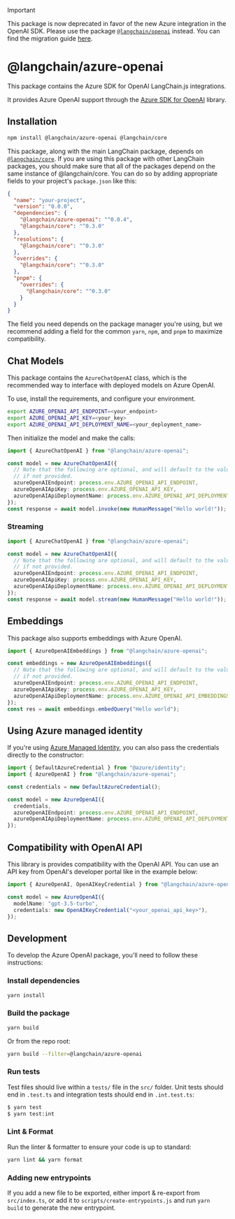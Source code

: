 > [!IMPORTANT]
> This package is now deprecated in favor of the new Azure integration in the OpenAI SDK. Please use the package [`@langchain/openai`](https://www.npmjs.com/package/@langchain/openai) instead.
> You can find the migration guide [here](https://js.langchain.com/v0.2/docs/integrations/llms/azure#migration-from-azure-openai-sdk).

# @langchain/azure-openai

This package contains the Azure SDK for OpenAI LangChain.js integrations.

It provides Azure OpenAI support through the [Azure SDK for OpenAI](https://github.com/Azure/azure-sdk-for-js/tree/main/sdk/openai/openai) library. 

## Installation

```bash npm2yarn
npm install @langchain/azure-openai @langchain/core
```

This package, along with the main LangChain package, depends on [`@langchain/core`](https://npmjs.com/package/@langchain/core/).
If you are using this package with other LangChain packages, you should make sure that all of the packages depend on the same instance of @langchain/core.
You can do so by adding appropriate fields to your project's `package.json` like this:

```json
{
  "name": "your-project",
  "version": "0.0.0",
  "dependencies": {
    "@langchain/azure-openai": "^0.0.4",
    "@langchain/core": "^0.3.0"
  },
  "resolutions": {
    "@langchain/core": "^0.3.0"
  },
  "overrides": {
    "@langchain/core": "^0.3.0"
  },
  "pnpm": {
    "overrides": {
      "@langchain/core": "^0.3.0"
    }
  }
}
```

The field you need depends on the package manager you're using, but we recommend adding a field for the common `yarn`, `npm`, and `pnpm` to maximize compatibility.

## Chat Models

This package contains the `AzureChatOpenAI` class, which is the recommended way to interface with deployed models on Azure OpenAI.

To use, install the requirements, and configure your environment.

```bash
export AZURE_OPENAI_API_ENDPOINT=<your_endpoint>
export AZURE_OPENAI_API_KEY=<your_key>
export AZURE_OPENAI_API_DEPLOYMENT_NAME=<your_deployment_name>
```

Then initialize the model and make the calls:

```typescript
import { AzureChatOpenAI } from "@langchain/azure-openai";

const model = new AzureChatOpenAI({
  // Note that the following are optional, and will default to the values below
  // if not provided.
  azureOpenAIEndpoint: process.env.AZURE_OPENAI_API_ENDPOINT,
  azureOpenAIApiKey: process.env.AZURE_OPENAI_API_KEY,
  azureOpenAIApiDeploymentName: process.env.AZURE_OPENAI_API_DEPLOYMENT_NAME,
});
const response = await model.invoke(new HumanMessage("Hello world!"));
```

### Streaming

```typescript
import { AzureChatOpenAI } from "@langchain/azure-openai";

const model = new AzureChatOpenAI({
  // Note that the following are optional, and will default to the values below
  // if not provided.
  azureOpenAIEndpoint: process.env.AZURE_OPENAI_API_ENDPOINT,
  azureOpenAIApiKey: process.env.AZURE_OPENAI_API_KEY,
  azureOpenAIApiDeploymentName: process.env.AZURE_OPENAI_API_DEPLOYMENT_NAME,
});
const response = await model.stream(new HumanMessage("Hello world!"));
```

## Embeddings

This package also supports embeddings with Azure OpenAI.

```typescript
import { AzureOpenAIEmbeddings } from "@langchain/azure-openai";

const embeddings = new AzureOpenAIEmbeddings({
  // Note that the following are optional, and will default to the values below
  // if not provided.
  azureOpenAIEndpoint: process.env.AZURE_OPENAI_API_ENDPOINT,
  azureOpenAIApiKey: process.env.AZURE_OPENAI_API_KEY,
  azureOpenAIApiDeploymentName: process.env.AZURE_OPENAI_API_EMBEDDINGS_DEPLOYMENT_NAME,
});
const res = await embeddings.embedQuery("Hello world");
```

## Using Azure managed identity

If you're using [Azure Managed Identity](https://learn.microsoft.com/azure/ai-services/openai/how-to/managed-identity), you can also pass the credentials directly to the constructor:

```typescript
import { DefaultAzureCredential } from "@azure/identity";
import { AzureOpenAI } from "@langchain/azure-openai";

const credentials = new DefaultAzureCredential();

const model = new AzureOpenAI({
  credentials,
  azureOpenAIEndpoint: process.env.AZURE_OPENAI_API_ENDPOINT,
  azureOpenAIApiDeploymentName: process.env.AZURE_OPENAI_API_DEPLOYMENT_NAME,
});
```

## Compatibility with OpenAI API

This library is provides compatibility with the OpenAI API. You can use an API key from OpenAI's developer portal like in the example below:

```typescript
import { AzureOpenAI, OpenAIKeyCredential } from "@langchain/azure-openai";

const model = new AzureOpenAI({
  modelName: "gpt-3.5-turbo",
  credentials: new OpenAIKeyCredential("<your_openai_api_key>"),
});
```

## Development

To develop the Azure OpenAI package, you'll need to follow these instructions:

### Install dependencies

```bash
yarn install
```

### Build the package

```bash
yarn build
```

Or from the repo root:

```bash
yarn build --filter=@langchain/azure-openai
```

### Run tests

Test files should live within a `tests/` file in the `src/` folder. Unit tests should end in `.test.ts` and integration tests should
end in `.int.test.ts`:

```bash
$ yarn test
$ yarn test:int
```

### Lint & Format

Run the linter & formatter to ensure your code is up to standard:

```bash
yarn lint && yarn format
```

### Adding new entrypoints

If you add a new file to be exported, either import & re-export from `src/index.ts`, or add it to `scripts/create-entrypoints.js` and run `yarn build` to generate the new entrypoint.
